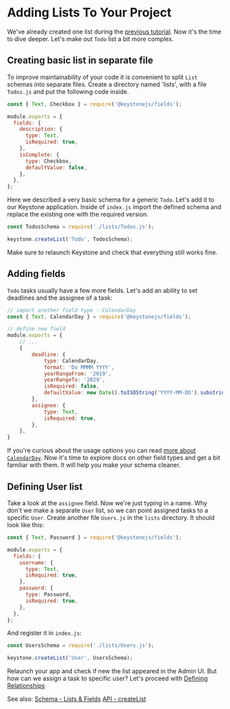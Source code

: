 <!--[meta]
section: tutorials
title: Adding Lists To Your Project
order: 2
[meta]-->

# Adding Lists To Your Project

We've already created one list during the [previous tutorial](/docs/tutorials/new-project.md).
Now it's the time to dive deeper. Let's make out `Todo` list a bit more complex.

## Creating basic list in separate file

To improve maintainability of your code it is convenient to split `List` schemas into separate files.
Create a directory named 'lists', with a file `Todos.js` and put the following code inside.

```javascript
const { Text, Checkbox } = require('@keystonejs/fields');

module.exports = {
  fields: {
    description: {
      type: Text,
      isRequired: true,
    },
    isComplete: {
      type: Checkbox,
      defaultValue: false,
    },
  },
};
```

Here we described a very basic schema for a generic `Todo`. Let's add it to our Keystone application.
Inside of `index.js` import the defined schema and replace the existing one with the required version.

```javascript
const TodosSchema = require('./lists/Todos.js');

keystone.createList('Todo', TodosSchema);
```

Make sure to relaunch Keystone and check that everything still works fine.

## Adding fields

`Todo` tasks usually have a few more fields. Let's add an ability to set deadlines and the assignee of a task:

```javascript
// import another field type - CalendarDay
const { Text, CalendarDay } = require('@keystonejs/fields');

// define new field
module.exports = {
    // ...
    {
        deadline: {
            type: CalendarDay,
            format: 'Do MMMM YYYY',
            yearRangeFrom: '2019',
            yearRangeTo: '2029',
            isRequired: false,
            defaultValue: new Date().toISOString('YYYY-MM-DD').substring(0, 10),
        },
        assignee: {
            type: Text,
            isRequired: true,
        },
    },
}
```

If you're curious about the usage options you can read [more about `CalendarDay`](/packages/fields/src/types/CalendarDay/README.md).
Now it's time to explore docs on other field types and get a bit familiar with them. It will help you make your schema cleaner.

## Defining User list

Take a look at the `assignee` field. Now we're just typing in a name.
Why don't we make a separate `User` list, so we can point assigned tasks to a specific `User`.
Create another file `Users.js` in the `lists` directory. It should look like this:

```javascript
const { Text, Password } = require('@keystonejs/fields');

module.exports = {
  fields: {
    username: {
      type: Text,
      isRequired: true,
    },
    password: {
      type: Password,
      isRequired: true,
    },
  },
};
```

And register it in `index.js`:

```javascript
const UsersSchema = require('./lists/Users.js');

keystone.createList('User', UsersSchema);
```

<!-- FIXME:TL We haven't shown then how to get an Admin UI yes!!!! -->

Relaunch your app and check if new the list appeared in the Admin UI. 
But how can we assign a task to specific user? Let's proceed with [Defining Relationships](/docs/tutorials/relationships.md)

See also:
[Schema - Lists & Fields](/docs/guides/schema.md)
[API - createList](/docs/api/create-list.md)
